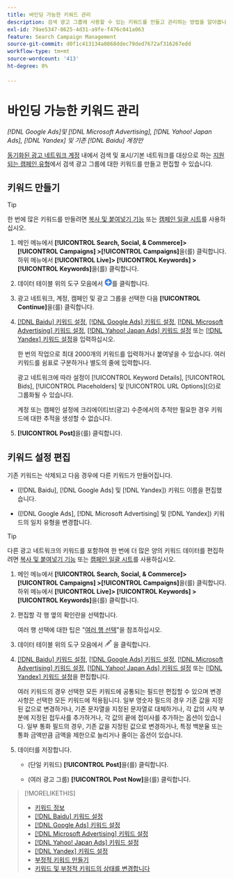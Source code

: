 ```yaml
---
title: 바인딩 가능한 키워드 관리
description: 검색 광고 그룹에 사용할 수 있는 키워드를 만들고 관리하는 방법을 알아봅니다.
exl-id: 79ae5347-8625-4d31-a9fe-f476c041a063
feature: Search Campaign Management
source-git-commit: d0f1c413134a0868ddec79ded7672af316267edd
workflow-type: tm+mt
source-wordcount: '413'
ht-degree: 0%

---
```


# 바인딩 가능한 키워드 관리

*[!DNL Google Ads]및 [!DNL Microsoft Advertising], [!DNL Yahoo! Japan Ads], [!DNL Yandex] 및 기존 [!DNL Baidu] 계정만*

[동기화된 광고 네트워크 계정](/help/search-social-commerce/campaign-management/accounts/ad-network-account-about.md) 내에서 검색 및 표시/기본 네트워크를 대상으로 하는 [지원되는 캠페인 유형](/help/search-social-commerce/introduction/supported-inventory.md)에서 검색 광고 그룹에 대한 키워드를 만들고 편집할 수 있습니다.

## 키워드 만들기

>[!TIP]
>
>한 번에 많은 키워드를 만들려면 [복사 및 붙여넣기 기능](/help/search-social-commerce/campaign-management/campaigns/copy-paste.md) 또는 [캠페인 일괄 시트](/help/search-social-commerce/campaign-management/bulksheets/bulksheet-about.md)를 사용하십시오.

1. 메인 메뉴에서 **[!UICONTROL Search, Social, & Commerce]> [!UICONTROL Campaigns] >[!UICONTROL Campaigns]**&#x200B;을(를) 클릭합니다. 하위 메뉴에서 **[!UICONTROL Live]> [!UICONTROL Keywords] >[!UICONTROL Keywords]**&#x200B;을(를) 클릭합니다.

1. 데이터 테이블 위의 도구 모음에서 ![만들기](/help/search-social-commerce/assets/add.png "만들기")를 클릭합니다.

1. 광고 네트워크, 계정, 캠페인 및 광고 그룹을 선택한 다음 **[!UICONTROL Continue]**&#x200B;을(를) 클릭합니다.

1. [[!DNL Baidu] 키워드 설정](keyword-settings-baidu.md), [[!DNL Google Ads] 키워드 설정](keyword-settings-google.md), [[!DNL Microsoft Advertising] 키워드 설정](keyword-settings-microsoft.md), [[!DNL Yahoo! Japan Ads] 키워드 설정](keyword-settings-yahoo-japan.md) 또는 [[!DNL Yandex] 키워드 설정](keyword-settings-yandex.md)을 입력하십시오.

   한 번의 작업으로 최대 2000개의 키워드를 입력하거나 붙여넣을 수 있습니다. 여러 키워드를 쉼표로 구분하거나 별도의 줄에 입력합니다.

   광고 네트워크에 따라 설정이 [!UICONTROL Keyword Details], [!UICONTROL Bids], [!UICONTROL Placeholders] 및 [!UICONTROL URL Options]&#x200B;(으)로 그룹화될 수 있습니다.

   계정 또는 캠페인 설정에 크리에이티브(광고) 수준에서의 추적만 필요한 경우 키워드에 대한 추적을 생성할 수 없습니다.

1. **[!UICONTROL Post]**&#x200B;을(를) 클릭합니다.

## 키워드 설정 편집

기존 키워드는 삭제되고 다음 경우에 다른 키워드가 만들어집니다.

* ([!DNL Baidu], [!DNL Google Ads] 및 [!DNL Yandex]) 키워드 이름을 편집했습니다.

* ([!DNL Google Ads], [!DNL Microsoft Advertising] 및 [!DNL Yandex]) 키워드의 일치 유형을 변경합니다.

>[!TIP]
>
>다른 광고 네트워크의 키워드를 포함하여 한 번에 더 많은 양의 키워드 데이터를 편집하려면 [복사 및 붙여넣기 기능](/help/search-social-commerce/campaign-management/campaigns/copy-paste.md) 또는 [캠페인 일괄 시트](/help/search-social-commerce/campaign-management/bulksheets/bulksheet-about.md)를 사용하십시오.

1. 메인 메뉴에서 **[!UICONTROL Search, Social, & Commerce]> [!UICONTROL Campaigns] >[!UICONTROL Campaigns]**&#x200B;을(를) 클릭합니다. 하위 메뉴에서 **[!UICONTROL Live]> [!UICONTROL Keywords] >[!UICONTROL Keywords]**&#x200B;을(를) 클릭합니다.

1. 편집할 각 행 옆의 확인란을 선택합니다.

   여러 행 선택에 대한 팁은 &quot;[여러 행 선택](/help/search-social-commerce/common-tasks/navigation-editing-selection/multiple-rows-select.md)&quot;을 참조하십시오.

1. 데이터 테이블 위의 도구 모음에서 ![편집](/help/search-social-commerce/assets/edit.png "편집") 을 클릭합니다.

1. [[!DNL Baidu] 키워드 설정](keyword-settings-baidu.md), [[!DNL Google Ads] 키워드 설정](keyword-settings-google.md), [[!DNL Microsoft Advertising] 키워드 설정](keyword-settings-microsoft.md), [[!DNL Yahoo! Japan Ads] 키워드 설정](keyword-settings-yahoo-japan.md) 또는 [[!DNL Yandex] 키워드 설정](keyword-settings-yandex.md)을 편집합니다.

   여러 키워드의 경우 선택한 모든 키워드에 공통되는 필드만 편집할 수 있으며 변경 사항은 선택한 모든 키워드에 적용됩니다. 일부 영숫자 필드의 경우 기존 값을 지정된 값으로 변경하거나, 기존 문자열을 지정된 문자열로 대체하거나, 각 값의 시작 부분에 지정된 접두사를 추가하거나, 각 값의 끝에 접미사를 추가하는 옵션이 있습니다. 일부 통화 필드의 경우, 기존 값을 지정된 값으로 변경하거나, 특정 백분율 또는 통화 금액만큼 금액을 제한으로 늘리거나 줄이는 옵션이 있습니다.

1. 데이터를 저장합니다.

   * (단일 키워드) **[!UICONTROL Post]**&#x200B;을(를) 클릭합니다.

   * (여러 광고 그룹) **[!UICONTROL Post Now]**&#x200B;을(를) 클릭합니다.

>[!MORELIKETHIS]
>
>* [키워드 정보](keyword-about.md)
>* [[!DNL Baidu] 키워드 설정](keyword-settings-baidu.md)
>* [[!DNL Google Ads] 키워드 설정](keyword-settings-google.md)
>* [[!DNL Microsoft Advertising] 키워드 설정](keyword-settings-microsoft.md)
>* [[!DNL Yahoo! Japan Ads] 키워드 설정](keyword-settings-yahoo-japan.md)
>* [[!DNL Yandex] 키워드 설정](keyword-settings-yandex.md)
>* [부정적 키워드 만들기](/help/search-social-commerce/campaign-management/campaigns/keyword-negative-create.md)
>* [키워드 및 부정적 키워드의 상태를 변경합니다](keyword-status-edit.md)
